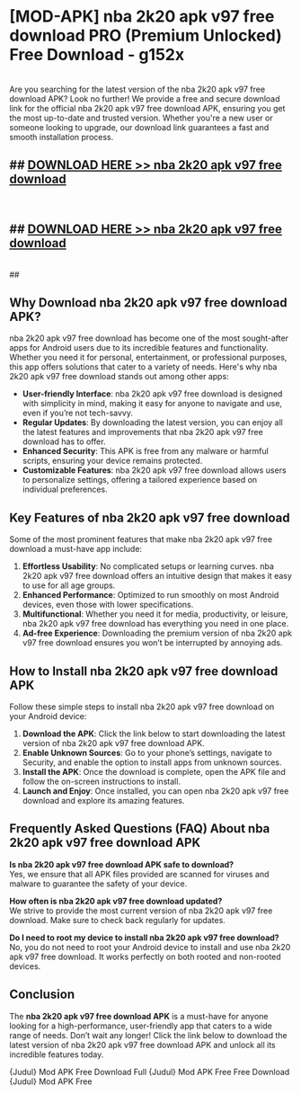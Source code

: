 # [MOD-APK] nba 2k20 apk v97 free download PRO (Premium Unlocked) Free Download - g152x <br>
<br>
Are you searching for the latest version of the nba 2k20 apk v97 free download APK? Look no further! We provide a free and secure download link for the official nba 2k20 apk v97 free download APK, ensuring you get the most up-to-date and trusted version. Whether you're a new user or someone looking to upgrade, our download link guarantees a fast and smooth installation process.


## ##  [DOWNLOAD HERE >> nba 2k20 apk v97 free download](http://leaked.freeplayer.one?title=nba_2k20_apk_v97_free_download&ref=23)
  <br>

##  ## [DOWNLOAD HERE >> nba 2k20 apk v97 free download](http://leaked.freeplayer.one?title=nba_2k20_apk_v97_free_download&ref=23)
  <br>
  ##



## Why Download nba 2k20 apk v97 free download APK?

nba 2k20 apk v97 free download has become one of the most sought-after apps for Android users due to its incredible features and functionality. Whether you need it for personal, entertainment, or professional purposes, this app offers solutions that cater to a variety of needs. Here's why nba 2k20 apk v97 free download stands out among other apps:

- **User-friendly Interface**: nba 2k20 apk v97 free download is designed with simplicity in mind, making it easy for anyone to navigate and use, even if you’re not tech-savvy.
- **Regular Updates**: By downloading the latest version, you can enjoy all the latest features and improvements that nba 2k20 apk v97 free download has to offer.
- **Enhanced Security**: This APK is free from any malware or harmful scripts, ensuring your device remains protected.
- **Customizable Features**: nba 2k20 apk v97 free download allows users to personalize settings, offering a tailored experience based on individual preferences.

## Key Features of nba 2k20 apk v97 free download

Some of the most prominent features that make nba 2k20 apk v97 free download a must-have app include:

1. **Effortless Usability**: No complicated setups or learning curves. nba 2k20 apk v97 free download offers an intuitive design that makes it easy to use for all age groups.
2. **Enhanced Performance**: Optimized to run smoothly on most Android devices, even those with lower specifications.
3. **Multifunctional**: Whether you need it for media, productivity, or leisure, nba 2k20 apk v97 free download has everything you need in one place.
4. **Ad-free Experience**: Downloading the premium version of nba 2k20 apk v97 free download ensures you won’t be interrupted by annoying ads.

## How to Install nba 2k20 apk v97 free download APK

Follow these simple steps to install nba 2k20 apk v97 free download on your Android device:

1. **Download the APK**: Click the link below to start downloading the latest version of nba 2k20 apk v97 free download APK.
2. **Enable Unknown Sources**: Go to your phone’s settings, navigate to Security, and enable the option to install apps from unknown sources.
3. **Install the APK**: Once the download is complete, open the APK file and follow the on-screen instructions to install.
4. **Launch and Enjoy**: Once installed, you can open nba 2k20 apk v97 free download and explore its amazing features.

## Frequently Asked Questions (FAQ) About nba 2k20 apk v97 free download APK

**Is nba 2k20 apk v97 free download APK safe to download?**  
Yes, we ensure that all APK files provided are scanned for viruses and malware to guarantee the safety of your device.

**How often is nba 2k20 apk v97 free download updated?**  
We strive to provide the most current version of nba 2k20 apk v97 free download. Make sure to check back regularly for updates.

**Do I need to root my device to install nba 2k20 apk v97 free download?**  
No, you do not need to root your Android device to install and use nba 2k20 apk v97 free download. It works perfectly on both rooted and non-rooted devices.

## Conclusion

The **nba 2k20 apk v97 free download APK** is a must-have for anyone looking for a high-performance, user-friendly app that caters to a wide range of needs. Don’t wait any longer! Click the link below to download the latest version of nba 2k20 apk v97 free download APK and unlock all its incredible features today.

{Judul} Mod APK Free
Download Full {Judul} Mod APK Free
Free Download {Judul} Mod APK Free

